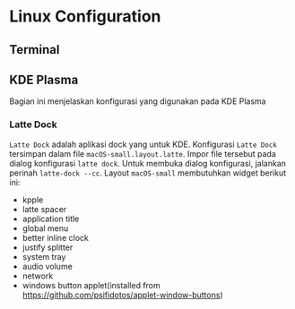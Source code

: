 # Linux Configuration

## Terminal


## KDE Plasma
 
Bagian ini menjelaskan konfigurasi yang digunakan pada KDE Plasma

### Latte Dock
`Latte Dock` adalah aplikasi dock yang untuk KDE. Konfigurasi `Latte Dock` tersimpan dalam file `macOS-small.layout.latte`. Impor file tersebut pada dialog konfigurasi `latte dock`. Untuk membuka dialog konfigurasi, jalankan perinah `latte-dock --cc`. Layout `macOS-small` membutuhkan widget berikut ini:

- kpple
- latte spacer
- application title
- global menu
- better inline clock
- justify splitter
- system tray
- audio volume
- network
- windows button applet(installed from https://github.com/psifidotos/applet-window-buttons)